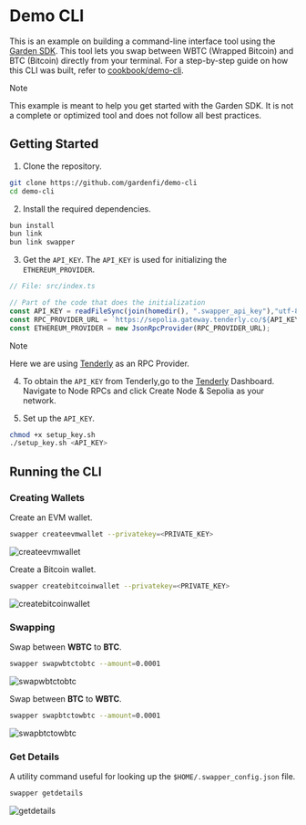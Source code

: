# Demo CLI
This is an example on building a command-line interface tool using the [Garden SDK](https://docs.garden.finance/developers/sdk/). This tool lets you swap between WBTC (Wrapped Bitcoin) and BTC (Bitcoin) directly from your terminal. For a step-by-step guide on how this CLI was built, refer to [cookbook/demo-cli](https://docs.garden.finance/cookbook/demo-cli).

> [!NOTE] 
> This example is meant to help you get started with the Garden SDK. It is not a complete or optimized tool and does not follow all best practices.

## Getting Started

1. Clone the repository.

```bash
git clone https://github.com/gardenfi/demo-cli
cd demo-cli
```

2. Install the required dependencies.

```bash
bun install
bun link
bun link swapper
```

3. Get the `API_KEY`. The `API_KEY` is used for initializing the `ETHEREUM_PROVIDER`.

```ts
// File: src/index.ts

// Part of the code that does the initialization
const API_KEY = readFileSync(join(homedir(), ".swapper_api_key"),"utf-8");
const RPC_PROVIDER_URL = `https://sepolia.gateway.tenderly.co/${API_KEY}`;
const ETHEREUM_PROVIDER = new JsonRpcProvider(RPC_PROVIDER_URL);
```

> [!Note]
> Here we are using [Tenderly](https://tenderly.co/) as an RPC Provider.

4. To obtain the `API_KEY` from Tenderly,go to the [Tenderly](https://tenderly.co/) Dashboard. Navigate to Node RPCs and click Create Node & Sepolia as your network.

5. Set up the `API_KEY`.

```bash
chmod +x setup_key.sh
./setup_key.sh <API_KEY>
```

## Running the CLI

### Creating Wallets
Create an EVM wallet.
```bash
swapper createevmwallet --privatekey=<PRIVATE_KEY>
``` 

![createevmwallet](https://github.com/gardenfi/swapper-cli/assets/162546266/ae5b5d56-3c18-49b3-a062-8a052b893da4)

Create a Bitcoin wallet.
```bash
swapper createbitcoinwallet --privatekey=<PRIVATE_KEY>
```
![createbitcoinwallet](https://github.com/gardenfi/swapper-cli/assets/162546266/8658441e-69d4-4d2d-acb4-e2be5f720d50)

### Swapping
Swap between **WBTC** to **BTC**.
```bash
swapper swapwbtctobtc --amount=0.0001
```
![swapwbtctobtc](https://github.com/gardenfi/swapper-cli/assets/162546266/6725458e-e523-4659-b275-bdeedbb303e4)

Swap between **BTC** to **WBTC**.

```bash
swapper swapbtctowbtc --amount=0.0001
```
![swapbtctowbtc](https://github.com/gardenfi/demo-cli/assets/162546266/7adb07d2-b79c-4ff6-b34a-358d41294220)

### Get Details
A utility command useful for looking up the `$HOME/.swapper_config.json` file.
```bash
swapper getdetails
```
![getdetails](https://github.com/gardenfi/demo-cli/assets/162546266/4095a1e2-ce4b-4280-be51-943ce96cc701)

